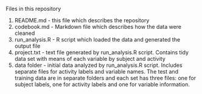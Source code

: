 Files in this repository
1. README.md - this file which describes the repository
2. codebook.md - Markdown file which describes how the data were cleaned
3. run_analysis.R - R script which loaded the data and generated the output file
4. project.txt - text file generated by run_analysis.R script. Contains tidy data set with means of each variable by subject and activity
5. data folder - initial data analyzed by run_analysis.R script. Includes separate files for activity labels and variable names. The test and training data are in separate folders and each set has three files: one for subject labels, one for activity labels and one for variable information.